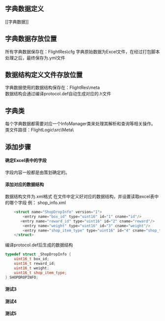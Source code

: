 ## 字典数据定义
[[字典数据]]

## 字典数据存放位置
所有字典数据保存在：FlightRes\cfg
字典原始数据为Excel文件，在经过打包脚本处理之后，最终保存为.yml文件

## 数据结构定义文件存放位置
字典数据使用的数据结构保存在：FlightRes\meta\
数据结构会通过编译protocol.def自动生成对应的.h文件

## 字典类
每个字典数据都需要对应一个InfoManager类来处理其解析和查询等相关操作。
类文件路径：FlightLogic\src\Meta\

## 添加步骤
#### 确定Excel表中的字段
字段内容一般都是由策划确定的。

#### 添加对应的数据结构
数据结构文件为.xml格式
在文件中定义好对应的数据结构，并设置读取excel表中的哪个字段
例： shop_info.xml
```C++
	<struct name="ShopDropInfo" version="1">
		<entry name="box_id" type="uint16" id="1" cname="id"/>
  	   <entry name="reward_id" type="uint16" id="2" cname="reward"/>
		<entry name="weight" type="uint16" id="3" cname="weight"/>
		<entry name="shop_item_type" type="uint16" id="4" cname="shop_type"/>
	</struct>
```
编译protocol.def后生成的数据结构
```c++
typedef struct _ShopDropInfo {
    uint16_t box_id;
    uint16_t reward_id;
    uint16_t weight;
    uint16_t shop_item_type;
} SHOPDROPINFO;
```
#### 测试3
#### 测试4
#### 测试5